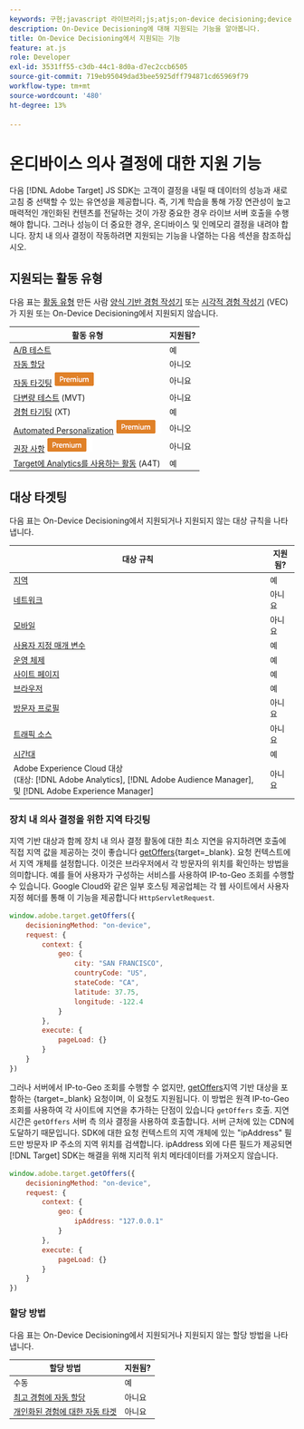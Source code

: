 ```yaml
---
keywords: 구현;javascript 라이브러리;js;atjs;on-device decisioning;device decisioning;지원되는 기능
description: On-Device Decisioning에 대해 지원되는 기능을 알아봅니다.
title: On-Device Decisioning에서 지원되는 기능
feature: at.js
role: Developer
exl-id: 3531ff55-c3db-44c1-8d0a-d7ec2ccb6505
source-git-commit: 719eb95049dad3bee5925dff794871cd65969f79
workflow-type: tm+mt
source-wordcount: '480'
ht-degree: 13%

---
```


# 온디바이스 의사 결정에 대한 지원 기능

다음 [!DNL Adobe Target] JS SDK는 고객이 결정을 내릴 때 데이터의 성능과 새로 고침 중 선택할 수 있는 유연성을 제공합니다. 즉, 기계 학습을 통해 가장 연관성이 높고 매력적인 개인화된 컨텐츠를 전달하는 것이 가장 중요한 경우 라이브 서버 호출을 수행해야 합니다. 그러나 성능이 더 중요한 경우, 온디바이스 및 인메모리 결정을 내려야 합니다. 장치 내 의사 결정이 작동하려면 지원되는 기능을 나열하는 다음 섹션을 참조하십시오.

## 지원되는 활동 유형

다음 표는 [활동 유형](/help/main/c-activities/target-activities-guide.md) 만든 사람 [양식 기반 경험 작성기](/help/main/c-experiences/form-experience-composer.md) 또는 [시각적 경험 작성기](/help/main/c-experiences/c-visual-experience-composer/visual-experience-composer.md) (VEC)가 지원 또는 On-Device Decisioning에서 지원되지 않습니다.

| 활동 유형 | 지원됨? |
| --- | --- |
| [A/B 테스트](/help/main/c-activities/t-test-ab/test-ab.md) | 예 |
| [자동 할당](/help/main/c-activities/automated-traffic-allocation/automated-traffic-allocation.md) | 아니오 |
| [자동 타깃팅](/help/main/c-activities/auto-target/auto-target-to-optimize.md) ![프리미엄](/help/main/assets/premium.png) | 아니요 |
| [다변량 테스트](/help/main/c-activities/c-multivariate-testing/multivariate-testing.md) (MVT) | 아니요 |
| [경험 타기팅](/help/main/c-activities/t-experience-target/experience-target.md) (XT) | 예 |
| [Automated Personalization](/help/main/c-activities/t-automated-personalization/automated-personalization.md) ![Premium](/help/main/assets/premium.png) | 아니오 |
| [권장 사항](/help/main/c-recommendations/recommendations.md) ![프리미엄](/help/main/assets/premium.png) | 아니요 |
| [Target에 Analytics를 사용하는 활동](/help/main/c-integrating-target-with-mac/a4t/a4t.md) (A4T) | 예 |

## 대상 타겟팅

다음 표는 On-Device Decisioning에서 지원되거나 지원되지 않는 대상 규칙을 나타냅니다.

| 대상 규칙 | 지원됨? |
| --- | --- |
| [지역](/help/main/c-target/c-audiences/c-target-rules/geo.md) | 예 |
| [네트워크](/help/main/c-target/c-audiences/c-target-rules/network.md) | 아니요 |
| [모바일](/help/main/c-target/c-audiences/c-target-rules/mobile.md) | 아니요 |
| [사용자 지정 매개 변수](/help/main/c-target/c-audiences/c-target-rules/custom-parameters.md) | 예 |
| [운영 체제](/help/main/c-target/c-audiences/c-target-rules/operating-system.md) | 예 |
| [사이트 페이지](/help/main/c-target/c-audiences/c-target-rules/site-pages.md) | 예 |
| [브라우저](/help/main/c-target/c-audiences/c-target-rules/browser.md) | 예 |
| [방문자 프로필](/help/main/c-target/c-audiences/c-target-rules/visitor-profile.md) | 아니요 |
| [트래픽 소스](/help/main/c-target/c-audiences/c-target-rules/traffic-sources.md) | 아니요 |
| [시간대](/help/main/c-target/c-audiences/c-target-rules/time-frame.md) | 예 |
| Adobe Experience Cloud 대상<br>(대상: [!DNL Adobe Analytics], [!DNL Adobe Audience Manager], 및 [!DNL Adobe Experience Manager] | 아니요 |

### 장치 내 의사 결정을 위한 지역 타깃팅

지역 기반 대상과 함께 장치 내 의사 결정 활동에 대한 최소 지연을 유지하려면 호출에 직접 지역 값을 제공하는 것이 좋습니다 [getOffers](https://developer.adobe.com/target/implement/client-side/atjs/atjs-functions/adobe-target-getoffers-atjs-2/){target=_blank}. 요청 컨텍스트에서 지역 개체를 설정합니다. 이것은 브라우저에서 각 방문자의 위치를 확인하는 방법을 의미합니다. 예를 들어 사용자가 구성하는 서비스를 사용하여 IP-to-Geo 조회를 수행할 수 있습니다. Google Cloud와 같은 일부 호스팅 제공업체는 각 웹 사이트에서 사용자 지정 헤더를 통해 이 기능을 제공합니다 `HttpServletRequest`.

```javascript
window.adobe.target.getOffers({ 
	decisioningMethod: "on-device", 
	request: { 
		context: { 
			geo: { 
				city: "SAN FRANCISCO", 
				countryCode: "US", 
				stateCode: "CA", 
				latitude: 37.75, 
				longitude: -122.4 
			} 
		}, 
		execute: { 
			pageLoad: {} 
		} 
	} 
})
```

그러나 서버에서 IP-to-Geo 조회를 수행할 수 없지만, [getOffers](https://developer.adobe.com/target/implement/client-side/atjs/atjs-functions/adobe-target-getoffers-atjs-2/)지역 기반 대상을 포함하는 {target=_blank} 요청이며, 이 요청도 지원됩니다. 이 방법은 원격 IP-to-Geo 조회를 사용하여 각 사이트에 지연을 추가하는 단점이 있습니다 `getOffers` 호출. 지연 시간은 `getOffers` 서버 측 의사 결정을 사용하여 호출합니다. 서버 근처에 있는 CDN에 도달하기 때문입니다. SDK에 대한 요청 컨텍스트의 지역 개체에 있는 &quot;ipAddress&quot; 필드만 방문자 IP 주소의 지역 위치를 검색합니다. ipAddress 외에 다른 필드가 제공되면 [!DNL Target] SDK는 해결을 위해 지리적 위치 메타데이터를 가져오지 않습니다.

```javascript
window.adobe.target.getOffers({ 
	decisioningMethod: "on-device", 
	request: { 
		context: { 
			geo: { 
				ipAddress: "127.0.0.1" 
			} 
		}, 
		execute: { 
			pageLoad: {} 
		} 
	} 
})
```

### 할당 방법

다음 표는 On-Device Decisioning에서 지원되거나 지원되지 않는 할당 방법을 나타냅니다.

| 할당 방법 | 지원됨? |
| --- | --- |
| 수동 | 예 |
| [최고 경험에 자동 할당](/help/main/c-activities/automated-traffic-allocation/automated-traffic-allocation.md) | 아니요 |
| [개인화된 경험에 대한 자동 타겟](/help/main/c-activities/auto-target/auto-target-to-optimize.md) | 아니요 |
